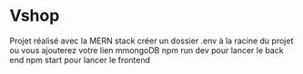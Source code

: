 # Vshop
Projet réalisé avec la MERN stack
créer un dossier .env à la racine du projet ou vous ajouterez votre lien mmongoDB
npm run dev pour lancer le back end
npm start pour lancer le frontend
